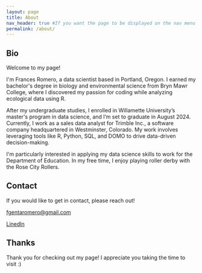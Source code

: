 ```yaml
---
layout: page
title: About
nav_header: true #If you want the page to be displayed on the nav menu on top of the site, leave "true" here. If not, you can leave it blank
permalink: /about/
---
```


## Bio

Welcome to my page! 

I'm Frances Romero, a data scientist based in Portland, Oregon. I earned my bachelor's degree in biology and environmental science from Bryn Mawr College, where I discovered my passion for coding while analyzing ecological data using R.

After my undergraduate studies, I enrolled in Willamette University’s master's program in data science, and I’m set to graduate in August 2024. Currently, I work as a sales data analyst for Trimble Inc., a software company headquartered in Westminster, Colorado. My work involves leveraging tools like R, Python, SQL, and DOMO to drive data-driven decision-making.

I'm particularly interested in applying my data science skills to work for the Department of Education. In my free time, I enjoy playing roller derby with the Rose City Rollers.

## Contact

If you would like to get in contact, please reach out!

fgentaromero@gmail.com

[LinedIn](https://www.linkedin.com/in/frances-romero/)

## Thanks

Thank you for checking out my page! I appreciate you taking the time to visit :) 
